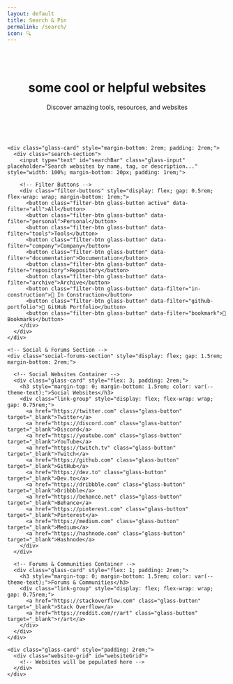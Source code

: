 ```yaml
---
layout: default
title: Search & Pin
permalink: /search/
icon: 🔍
---
```


<style>
.filter-btn {
  padding: 0.5rem 1rem;
  border: 1px solid var(--glass-border-light);
  background: var(--glass-bg-medium);
  color: var(--theme-text);
  border-radius: 8px;
  cursor: pointer;
  transition: all 0.2s ease;
  font-size: 0.9rem;
}

.filter-btn:hover {
  background: var(--glass-bg-heavy);
  transform: translateY(-1px);
}

.filter-btn.active {
  background: var(--theme-accent);
  color: white;
  border-color: var(--theme-accent);
}

.filter-btn.active:hover {
  background: var(--theme-accent-dark);
}

.website-card {
  background: var(--glass-bg-light);
  border: 1px solid var(--glass-border-light);
  border-radius: 12px;
  padding: 1.5rem;
  position: relative;
  /* Removed animations from base card */
}
.website-card h4 a {
  color: var(--theme-accent);
  text-decoration: none;
  font-size: 1.2rem;
}
.website-card p {
  color: var(--text-secondary);
  font-size: 0.95rem;
  margin: 0.5rem 0 1rem;
}
.website-card .tags {
  display: flex;
  flex-wrap: wrap;
  gap: 0.5rem;
  margin-bottom: 1rem;
}
.website-card .tags span {
  background: var(--glass-bg-medium);
  padding: 0.3rem 0.7rem;
  border-radius: 6px;
  font-size: 0.8rem;
  margin: 0.2rem;
}

.bookmark-btn.bookmarked {
  background: var(--theme-accent);
  color: white;
}

.desktop-btn.on-desktop {
  background: var(--theme-success);
  color: white;
}

.desktop-btn.on-desktop:hover {
  background: var(--theme-success-dark);
}

/* Star button styles */
.star-button {
  position: absolute;
  top: 10px;
  right: 10px;
  width: 32px;
  height: 32px;
  border: none;
  border-radius: 50%;
  background: var(--glass-bg-medium);
  color: var(--theme-text-secondary);
  cursor: pointer;
  display: flex;
  align-items: center;
  justify-content: center;
  font-size: 1.2rem;
  transition: all 0.3s ease;
  z-index: 10;
  backdrop-filter: var(--glass-blur-medium);
  border: 1px solid var(--glass-border-light);
}

.star-button:hover {
  background: var(--glass-bg-heavy);
  color: var(--theme-accent);
  transform: scale(1.1);
}

.star-button.bookmarked {
  color: #ffd700;
  background: var(--glass-bg-heavy);
}

.star-button.bookmarked:hover {
  color: #ffed4e;
  transform: scale(1.1);
}

.star-button.disabled {
  opacity: 0.5;
  cursor: not-allowed;
  pointer-events: none;
}

.star-button.disabled:hover {
  transform: none;
  background: var(--glass-bg-medium);
  color: var(--theme-text-secondary);
}

/* Responsive adjustments for search layout */
@media (max-width: 768px) {
  .social-forums-section {
    flex-direction: column;
  }
  
  .social-forums-section .glass-card {
    flex: none;
    width: 100%;
  }
  
  .filter-buttons {
    justify-content: center;
  }
  
  .filter-buttons .glass-button {
    flex: 1;
    min-width: 120px;
    text-align: center;
  }
}
</style>

<div class="main-content">
  <div class="glass-container">
    <div class="glass-card" style="margin-bottom: 2rem; padding: 2rem;">
      <header class="page-header" style="margin-bottom: 0; text-align: center;">
          <h1>some cool or helpful websites</h1>
          <p>Discover amazing tools, resources, and websites</p>
        </header>
    </div>
    
    <div class="glass-card" style="margin-bottom: 2rem; padding: 2rem;">
      <div class="search-section">
        <input type="text" id="searchBar" class="glass-input" placeholder="Search websites by name, tag, or description..." style="width: 100%; margin-bottom: 20px; padding: 1rem;">
        
        <!-- Filter Buttons -->
        <div class="filter-buttons" style="display: flex; gap: 0.5rem; flex-wrap: wrap; margin-bottom: 1rem;">
          <button class="filter-btn glass-button active" data-filter="all">All</button>
          <button class="filter-btn glass-button" data-filter="personal">Personal</button>
          <button class="filter-btn glass-button" data-filter="tools">Tools</button>
          <button class="filter-btn glass-button" data-filter="company">Company</button>
          <button class="filter-btn glass-button" data-filter="documentation">Documentation</button>
          <button class="filter-btn glass-button" data-filter="repository">Repository</button>
          <button class="filter-btn glass-button" data-filter="archive">Archive</button>
          <button class="filter-btn glass-button" data-filter="in-construction">🚧 In Construction</button>
          <button class="filter-btn glass-button" data-filter="github-portfolio">📁 GitHub Portfolio</button>
          <button class="filter-btn glass-button" data-filter="bookmark">🔖 Bookmarks</button>
        </div>
      </div>
    </div>

    <!-- Social & Forums Section -->
    <div class="social-forums-section" style="display: flex; gap: 1.5rem; margin-bottom: 2rem;">
      
      <!-- Social Websites Container -->
      <div class="glass-card" style="flex: 3; padding: 2rem;">
        <h3 style="margin-top: 0; margin-bottom: 1.5rem; color: var(--theme-text);">Social Websites</h3>
        <div class="link-group" style="display: flex; flex-wrap: wrap; gap: 0.75rem;">
          <a href="https://twitter.com" class="glass-button" target="_blank">Twitter</a>
          <a href="https://discord.com" class="glass-button" target="_blank">Discord</a>
          <a href="https://youtube.com" class="glass-button" target="_blank">YouTube</a>
          <a href="https://twitch.tv" class="glass-button" target="_blank">Twitch</a>
          <a href="https://github.com" class="glass-button" target="_blank">GitHub</a>
          <a href="https://dev.to" class="glass-button" target="_blank">Dev.to</a>
          <a href="https://dribbble.com" class="glass-button" target="_blank">Dribbble</a>
          <a href="https://behance.net" class="glass-button" target="_blank">Behance</a>
          <a href="https://pinterest.com" class="glass-button" target="_blank">Pinterest</a>
          <a href="https://medium.com" class="glass-button" target="_blank">Medium</a>
          <a href="https://hashnode.com" class="glass-button" target="_blank">Hashnode</a>
        </div>
      </div>
      
      <!-- Forums & Communities Container -->
      <div class="glass-card" style="flex: 1; padding: 2rem;">
        <h3 style="margin-top: 0; margin-bottom: 1.5rem; color: var(--theme-text);">Forums & Communities</h3>
        <div class="link-group" style="display: flex; flex-wrap: wrap; gap: 0.75rem;">
          <a href="https://stackoverflow.com" class="glass-button" target="_blank">Stack Overflow</a>
          <a href="https://reddit.com/r/art" class="glass-button" target="_blank">r/art</a>
        </div>
      </div>
    </div>

    <div class="glass-card" style="padding: 2rem;">
      <div class="website-grid" id="websiteGrid">
        <!-- Websites will be populated here -->
      </div>
    </div>
  </div>
</div>

<script>
document.addEventListener('DOMContentLoaded', () => {

  const sites = [
    {
        title: "Example Site",
        description: "A dummy example site for testing the tpot tag functionality",
        url: "https://examplelink.com",
        tags: ["tpot", "example", "dummy"],
    },
    {
        title: "GitHub",
        description: "The world's leading software development platform",
        url: "https://github.com",
        tags: ["tools", "company", "documentation", "code-storage", "version-control", "collaboration", "project-management", "open-source", "deployment", "ci-cd", "code-review"],
    },
    {
        title: "Stack Overflow",
        description: "Where developers learn, share, & build careers",
        url: "https://stackoverflow.com",
        tags: ["tools", "company", "documentation", "q&a", "problem-solving", "learning", "community", "debugging", "troubleshooting", "code-examples"],
    },
    {
        title: "CSS-Tricks",
        description: "Tips, tricks, and techniques for CSS",
        url: "https://css-tricks.com",
        tags: ["personal", "tpot", "tools", "documentation", "css-learning", "tutorials", "examples", "reference", "frontend", "styling", "layout", "responsive-design"],
    },
    {
        title: "Smashing Magazine",
        description: "For professional web designers and developers",
        url: "https://www.smashingmagazine.com",
        tags: ["company", "tools", "documentation", "web-design", "tutorials", "articles", "resources", "ux-ui", "accessibility", "performance", "best-practices"],
    },
    {
        title: "A List Apart",
        description: "For people who make websites",
        url: "https://alistapart.com",
        tags: ["company", "tools", "documentation", "web-standards", "best-practices", "articles", "learning", "accessibility", "semantic-html", "css", "javascript"],
    },
    {
        title: "Codrops",
        description: "Creative front-end resources and inspiration",
        url: "https://tympanus.net/codrops",
        tags: ["personal", "tpot", "tools", "documentation", "inspiration", "experiments", "tutorials", "creative-coding", "animations", "interactions", "css-effects", "javascript-effects"],
    },
    {
        title: "Figma",
        description: "The collaborative interface design tool",
        url: "https://www.figma.com",
        tags: ["company", "tools", "design", "prototyping", "collaboration", "ui-ux", "wireframing", "design-systems", "components", "plugins"],
    },
    {
        title: "Notion",
        description: "All-in-one workspace for notes, docs, and collaboration",
        url: "https://www.notion.so",
        tags: ["company", "tools", "note-taking", "project-management", "collaboration", "organization", "documentation", "databases", "templates", "knowledge-base"],
    },
    {
        title: "Linear",
        description: "Issue tracking tool for high-performance teams",
        url: "https://linear.app",
        tags: ["company", "tools", "project-management", "issue-tracking", "team-collaboration", "roadmaps", "sprints", "kanban", "agile"],
    },
    {
        title: "W3Schools",
        description: "Web development learning platform with tutorials and references",
        url: "https://www.w3schools.com",
        tags: ["tools", "company", "documentation", "learning", "tutorials", "reference", "examples", "html", "css", "javascript", "sql", "python", "php"],
    },
    {
        title: "freeCodeCamp",
        description: "Learn to code for free with interactive tutorials",
        url: "https://www.freecodecamp.org",
        tags: ["tools", "company", "documentation", "learning", "interactive-tutorials", "certification", "projects", "html-css", "javascript", "react", "nodejs", "databases"],
    },
    {
        title: "MDN Web Docs",
        description: "The Mozilla Developer Network - comprehensive web documentation",
        url: "https://developer.mozilla.org",
        tags: ["tools", "company", "documentation", "reference", "tutorials", "web-standards", "html", "css", "javascript", "apis", "web-apis"],
    },
    {
        title: "React Documentation",
        description: "Official React documentation and tutorials",
        url: "https://react.dev",
        tags: ["tools", "company", "documentation", "tutorials", "examples", "reference", "react", "hooks", "components", "state-management"],
    },
    {
        title: "Vue.js",
        description: "Progressive JavaScript framework",
        url: "https://vuejs.org",
        tags: ["tools", "company", "documentation", "framework", "documentation", "tutorials", "examples", "vue", "components", "composition-api", "ecosystem"],
    },
    {
        title: "TypeScript",
        description: "Typed JavaScript for better development",
        url: "https://www.typescriptlang.org",
        tags: ["tools", "company", "documentation", "programming-language", "type-safety", "documentation", "compiler", "javascript", "static-analysis", "ide-support", "refactoring"],
    },
    {
        title: "Vercel",
        description: "Frontend deployment platform",
        url: "https://vercel.com",
        tags: ["tools", "company", "deployment", "hosting", "serverless", "ci-cd", "edge-functions", "domains", "analytics", "preview-deployments"],
    },
    {
        title: "Netlify",
        description: "Web hosting and deployment platform",
        url: "https://netlify.com",
        tags: ["tools", "company", "deployment", "hosting", "forms", "cms", "functions", "redirects", "headers", "build-tools"],
    },
    {
        title: "Firebase",
        description: "Backend-as-a-Service by Google",
        url: "https://firebase.google.com",
        tags: ["tools", "company", "backend-as-a-service", "authentication", "database", "hosting", "cloud-functions", "analytics", "messaging", "storage"],
    },
    {
        title: "MongoDB",
        description: "Document database for modern applications",
        url: "https://www.mongodb.com",
        tags: ["tools", "company", "documentation", "database", "nosql", "data-storage", "scalability", "aggregation", "indexing", "replication", "sharding"],
    },
    {
        title: "Node.js",
        description: "JavaScript runtime for server-side development",
        url: "https://nodejs.org",
        tags: ["tools", "company", "documentation", "runtime", "server-side", "npm", "javascript", "event-driven", "non-blocking", "package-management", "ecosystem"],
    },
    {
        title: "Express.js",
        description: "Web framework for Node.js",
        url: "https://expressjs.com",
        tags: ["tools", "company", "documentation", "web-framework", "api", "middleware", "routing", "nodejs", "http-server", "static-files", "templating"],
    },
    {
        title: "Next.js",
        description: "React framework for production",
        url: "https://nextjs.org",
        tags: ["tools", "company", "documentation", "react-framework", "ssr", "ssg", "routing", "api-routes", "image-optimization", "performance", "deployment"],
    },
    {
        title: "Tailwind CSS",
        description: "Utility-first CSS framework",
        url: "https://tailwindcss.com",
        tags: ["tools", "company", "documentation", "css-framework", "utility-classes", "responsive-design", "customization", "components", "dark-mode", "purge-css", "jit-compiler"],
    },
    {
        title: "Git",
        description: "Version control system",
        url: "https://git-scm.com",
        tags: ["tools", "company", "documentation", "version-control", "collaboration", "branching", "history", "merging", "stashing", "rebase", "hooks"],
    },
    {
        title: "Postman",
        description: "API development platform",
        url: "https://www.postman.com",
        tags: ["tools", "company", "api", "testing", "development", "documentation", "collections", "environments", "automation", "collaboration"],
    },
    {
        title: "Can I Use",
        description: "Browser compatibility tables",
        url: "https://caniuse.com",
        tags: ["tools", "personal", "tpot", "browser-support", "compatibility", "reference", "web-standards", "css", "javascript", "html", "apis"],
    },
    {
        title: "Web.dev",
        description: "Modern web development guide by Google",
        url: "https://web.dev",
        tags: ["tools", "company", "documentation", "web-development", "performance", "pwa", "accessibility", "seo", "best-practices", "tutorials", "analysis"],
    },
    {
        title: "Angular",
        description: "Full-featured framework for building applications",
        url: "https://angular.io",
        tags: ["tools", "company", "documentation", "framework", "documentation", "tutorials", "cli-tools", "typescript", "dependency-injection", "routing", "forms"],
    },
    {
        title: "Flutter",
        description: "Cross-platform UI toolkit",
        url: "https://flutter.dev",
        tags: ["tools", "company", "documentation", "mobile-development", "cross-platform", "ui-framework", "hot-reload", "dart", "widgets", "state-management", "packages"],
    },
    {
        title: "Socket.io",
        description: "Real-time communication library",
        url: "https://socket.io",
        tags: ["tools", "company", "documentation", "real-time", "websockets", "communication", "api", "chat", "gaming", "collaboration", "live-updates"],
    },
    {
        title: "PostgreSQL",
        description: "Advanced open-source database",
        url: "https://www.postgresql.org",
        tags: ["tools", "company", "documentation", "database", "sql", "data-storage", "scalability", "acid-compliance", "json-support", "full-text-search", "extensions"],
    },
    {
        title: "Tauri",
        description: "Desktop app framework",
        url: "https://tauri.app",
        tags: ["tools", "company", "documentation", "desktop-apps", "cross-platform", "performance", "security", "rust", "webview", "native-apis", "bundling"],
    },
    {
        title: "Electron",
        description: "Cross-platform desktop apps with web technologies",
        url: "https://www.electronjs.org",
        tags: ["tools", "company", "documentation", "desktop-apps", "cross-platform", "web-technologies", "packaging", "distribution", "auto-updater", "native-modules", "chromium"],
    },
    {
        title: "Docker",
        description: "Containerization platform",
        url: "https://www.docker.com",
        tags: ["tools", "company", "documentation", "containerization", "deployment", "devops", "microservices", "orchestration", "images", "volumes", "networking"],
    },
    {
        title: "AWS",
        description: "Cloud computing platform",
        url: "https://aws.amazon.com",
        tags: ["tools", "company", "documentation", "cloud-computing", "hosting", "storage", "ai-ml", "serverless", "containers", "databases", "security"],
    },
    {
        title: "Google Cloud",
        description: "Cloud computing services",
        url: "https://cloud.google.com",
        tags: ["tools", "company", "documentation", "cloud-computing", "hosting", "storage", "ai-ml", "kubernetes", "bigquery", "firestore", "functions"],
    },
    {
        title: "Unity",
        description: "Game development platform",
        url: "https://unity.com",
        tags: ["tools", "company", "documentation", "game-development", "3d", "2d", "cross-platform", "physics", "animation", "audio", "asset-store"],
    },
    {
        title: "Unreal Engine",
        description: "3D creation tool for games and visualization",
        url: "https://www.unrealengine.com",
        tags: ["tools", "company", "documentation", "game-development", "3d", "visualization", "vr-ar", "blueprints", "materials", "lighting", "cinematics"],
    },
    {
        title: "CodePen",
        description: "Frontend code playground",
        url: "https://codepen.io",
        tags: ["tools", "personal", "tpot", "code-editor", "frontend", "css", "javascript", "html", "inspiration", "showcase", "learning"],
    },
    {
        title: "Glitch",
        description: "Friendly coding community and platform",
        url: "https://glitch.com",
        tags: ["tools", "company", "code-editor", "deployment", "collaboration", "learning", "web-development", "javascript", "nodejs", "community"],
    },
    {
        title: "Replit",
        description: "Collaborative browser IDE",
        url: "https://replit.com",
        tags: ["tools", "company", "code-editor", "deployment", "collaboration", "learning", "web-development", "python", "javascript", "education"],
    },
    {
        title: "Stripe",
        description: "Payment processing platform",
        url: "https://stripe.com",
        tags: ["tools", "company", "documentation", "payments", "e-commerce", "api", "security", "subscriptions", "invoicing", "taxes", "fraud-prevention"],
    },
    {
        title: "Expo",
        description: "React Native platform",
        url: "https://expo.dev",
        tags: ["tools", "company", "documentation", "mobile-development", "react-native", "deployment", "testing", "sdk", "cli", "ejected", "managed-workflow"],
    },
    {
        title: "Cursor",
        description: "AI-powered code editor",
        url: "https://cursor.sh",
        tags: ["tools", "company", "code-editor", "ai-assistance", "debugging", "learning", "chat", "code-generation", "refactoring", "explanation"],
    },
    {
        title: "Wisk",
        description: "Modern Notion alternative",
        url: "https://wisk.cc",
        tags: ["tools", "personal", "tpot", "note-taking", "project-management", "collaboration", "organization", "documentation", "databases", "templates", "knowledge-base"],
    },
    {
        title: "cameronsworld",
        description: "Web aesthetic archive and inspiration",
        url: "https://cameronsworld.net",
        tags: ["personal", "tpot", "tools", "inspiration", "web-aesthetics", "archive", "retro-web", "design-inspiration", "creative-coding"],
    },
    {
        title: "everything2",
        description: "Collaborative writing and knowledge base",
        url: "https://everything2.com",
        tags: ["personal", "tpot", "tools", "collaborative-writing", "knowledge-base", "community", "articles", "learning", "reference"],
    },
    {
        title: "codespaced.com",
        description: "Development platform and tools",
        url: "https://codespaced.com",
        tags: ["tools", "company", "development-platform", "tools", "coding", "productivity"],
    },
    {
        title: "strwb.com",
        description: "Personal website and portfolio",
        url: "https://strwb.com",
        tags: ["personal", "tpot", "tools", "portfolio", "personal-site", "inspiration", "web-design"],
    },
    {
        title: "cyb3r17.space",
        description: "Personal portfolio with ML focus",
        url: "https://cyb3r17.space",
        tags: ["personal", "tpot", "tools", "portfolio", "machine-learning", "personal-site", "ai", "research"],
    },
    {
        title: "Wayback Machine",
        description: "Internet archive and historical web snapshots",
        url: "https://web.archive.org",
        tags: ["tools", "company", "archive", "historical-data", "web-history", "research", "reference"],
    },
    {
        title: "Archive.today",
        description: "Web archiving service",
        url: "https://archive.today",
        tags: ["tools", "personal", "tpot", "archive", "web-snapshots", "research", "reference", "historical-data"],
    },
    {
        title: "GitLab",
        description: "DevOps platform and Git repository manager",
        url: "https://gitlab.com",
        tags: ["tools", "company", "repository", "version-control", "ci-cd", "devops", "collaboration", "project-management", "deployment"],
    },
    {
        title: "Bitbucket",
        description: "Git code hosting and collaboration platform",
        url: "https://bitbucket.org",
        tags: ["tools", "company", "repository", "version-control", "collaboration", "project-management", "code-review", "deployment"],
    },
    {
        title: "Hacker News",
        description: "Social news website focusing on computer science and entrepreneurship",
        url: "https://news.ycombinator.com",
        tags: ["tools", "personal", "tpot", "news", "community", "programming", "technology", "discussion", "startups"],
    },
    {
        title: "Convert Tool",
        description: "CLI tool for image conversion and markdown to PDF by @SuleDevSec",
        url: "https://github.com/Sule57/convert",
        tags: ["tools", "repository", "cli-tool", "image-conversion", "markdown", "pdf", "utilities"],
    },
    {
        title: "My Portfolio (Coming Soon)",
        description: "Personal portfolio website currently under development",
        url: "#",
        tags: ["personal", "tpot", "portfolio", "in-construction", "coming-soon"],
    },
    {
        title: "Art Gallery Project",
        description: "Digital art showcase platform - work in progress",
        url: "#",
        tags: ["personal", "tpot", "art", "gallery", "in-construction", "creative"],
    },
    {
        title: "Dev Blog",
        description: "Technical blog about web development and design - under construction",
        url: "#",
        tags: ["personal", "tpot", "blog", "development", "in-construction", "writing"],
    },
    {
        title: "Game Development Studio",
        description: "Indie game studio website - currently being built",
        url: "#",
        tags: ["personal", "tpot", "games", "studio", "in-construction", "gaming"],
    },
    {
        title: "Learning Platform",
        description: "Educational platform for coding tutorials - in development",
        url: "#",
        tags: ["tools", "education", "learning", "in-construction", "tutorials"],
    },
    {
        title: "GitHub Portfolio Template",
        description: "A clean GitHub portfolio template for developers",
        url: "https://github.com/username/github-portfolio-template",
        tags: ["tools", "repository", "github-portfolio", "template", "portfolio", "github"],
    },
    {
        title: "Developer Portfolio Starter",
        description: "Starter template for GitHub Pages portfolio",
        url: "https://github.com/username/portfolio-starter",
        tags: ["tools", "repository", "github-portfolio", "starter", "template", "github-pages"],
    },
    {
        title: "React Portfolio Template",
        description: "Modern React-based portfolio template",
        url: "https://github.com/username/react-portfolio",
        tags: ["tools", "repository", "github-portfolio", "react", "template", "portfolio"],
    },
    {
        title: "Vue.js Portfolio",
        description: "Vue.js portfolio template with animations",
        url: "https://github.com/username/vue-portfolio",
        tags: ["tools", "repository", "github-portfolio", "vue", "template", "animations"],
    }
  ];

  const grid = document.getElementById('websiteGrid');
  const searchBar = document.getElementById('searchBar');
  const filterButtons = document.querySelectorAll('.filter-btn');
  let activeFilter = 'all';

  // Load bookmarked sites from cookies
  function loadBookmarks() {
    const bookmarks = getCookie('bookmarkedSites');
    return bookmarks ? JSON.parse(bookmarks) : [];
  }

  // Save bookmarked sites to cookies
  function saveBookmarks(bookmarks) {
    setCookie('bookmarkedSites', JSON.stringify(bookmarks), 365);
  }

  // Cookie helper functions
  function setCookie(name, value, days) {
    const expires = new Date();
    expires.setTime(expires.getTime() + (days * 24 * 60 * 60 * 1000));
    document.cookie = name + '=' + encodeURIComponent(value) + ';expires=' + expires.toUTCString() + ';path=/';
  }

  function getCookie(name) {
    const nameEQ = name + "=";
    const ca = document.cookie.split(';');
    for(let i = 0; i < ca.length; i++) {
      let c = ca[i];
      while (c.charAt(0) === ' ') c = c.substring(1, c.length);
      if (c.indexOf(nameEQ) === 0) return decodeURIComponent(c.substring(nameEQ.length, c.length));
    }
    return null;
  }

  // Add bookmark to a site
  function addBookmark(site) {
    const bookmarks = loadBookmarks();
    if (!bookmarks.find(b => b.url === site.url)) {
      bookmarks.push(site);
      saveBookmarks(bookmarks);
      return true;
    }
    return false;
  }

  // Remove bookmark from a site
  function removeBookmark(site) {
    const bookmarks = loadBookmarks();
    const filteredBookmarks = bookmarks.filter(b => b.url !== site.url);
    saveBookmarks(filteredBookmarks);
    
    // Also remove from desktop if it exists there
    if (window.desktopManager) {
      window.desktopManager.removeBookmarkFromDesktop(site.url);
    }
    
    return filteredBookmarks.length !== bookmarks.length;
  }

  // Add bookmark to desktop
  function addToDesktop(site) {
    if (window.desktopManager) {
      window.desktopManager.addBookmarkToDesktop(site);
      return true;
    } else {
      console.warn('Desktop manager not available');
      return false;
    }
  }

  // Remove bookmark from desktop
  function removeFromDesktop(site) {
    if (window.desktopManager) {
      window.desktopManager.removeBookmarkFromDesktop(site.url);
      return true;
    } else {
      console.warn('Desktop manager not available');
      return false;
    }
  }

  // Check if a site is bookmarked
  function isBookmarked(site) {
    const bookmarks = loadBookmarks();
    return bookmarks.some(b => b.url === site.url);
  }

  // Check if a site is on desktop
  function isOnDesktop(site) {
    if (window.desktopManager) {
      const iconId = `bookmark-${site.url.replace(/[^a-zA-Z0-9]/g, '')}`;
      return document.getElementById(iconId) !== null;
    }
    return false;
  }

  // Check if cookies are accepted
  function cookiesAccepted() {
    const consent = getCookie('cookie_consent');
    return consent === 'accepted';
  }

  // Show cookie consent message
  function showCookieMessage() {
    const message = document.createElement('div');
    message.className = 'glass-card';
    message.style.cssText = `
      position: fixed;
      top: 20px;
      right: 20px;
      z-index: 10000;
      padding: 1rem;
      background: var(--glass-bg-heavy);
      border: 1px solid var(--glass-border-medium);
      border-radius: 8px;
      box-shadow: var(--glass-shadow-heavy);
      max-width: 300px;
      animation: slideIn 0.3s ease;
    `;
    message.innerHTML = `
      <p style="margin: 0 0 0.5rem 0; color: var(--theme-text); font-weight: 600;">🍪 Cookie Required</p>
      <p style="margin: 0; color: var(--theme-text-secondary); font-size: 0.9rem;">
        Please accept cookies to use the bookmark feature.
      </p>
    `;
    
    document.body.appendChild(message);
    
    // Remove message after 3 seconds
    setTimeout(() => {
      if (message.parentNode) {
        message.style.animation = 'slideOut 0.3s ease';
        setTimeout(() => message.remove(), 300);
      }
    }, 3000);
  }

  // Add CSS animations for the message
  const style = document.createElement('style');
  style.textContent = `
    @keyframes slideIn {
      from { transform: translateX(100%); opacity: 0; }
      to { transform: translateX(0); opacity: 1; }
    }
    @keyframes slideOut {
      from { transform: translateX(0); opacity: 1; }
      to { transform: translateX(100%); opacity: 0; }
    }
  `;
  document.head.appendChild(style);

  function renderSites(filter = 'all', searchTerm = '') {
    grid.innerHTML = '';
    searchTerm = searchTerm.toLowerCase();

    let filteredSites;
    
    if (filter === 'bookmark') {
      // Show only bookmarked sites
      filteredSites = loadBookmarks();
    } else {
      // Filter from all sites
      filteredSites = sites.filter(site => {
        const matchesFilter = filter === 'all' || site.tags.includes(filter);
        const matchesSearch = searchTerm === '' || 
                              site.title.toLowerCase().includes(searchTerm) || 
                              site.description.toLowerCase().includes(searchTerm) || 
                              site.tags.some(tag => tag.toLowerCase().includes(searchTerm));
        return matchesFilter && matchesSearch;
      });
      
      // Also include bookmarked sites that match the search term (if not already in results)
      if (searchTerm !== '') {
        const bookmarks = loadBookmarks();
        const matchingBookmarks = bookmarks.filter(site => {
          const matchesSearch = site.title.toLowerCase().includes(searchTerm) || 
                               site.description.toLowerCase().includes(searchTerm) || 
                               site.tags.some(tag => tag.toLowerCase().includes(searchTerm));
          const notAlreadyIncluded = !filteredSites.some(s => s.url === site.url);
          return matchesSearch && notAlreadyIncluded;
        });
        filteredSites = [...filteredSites, ...matchingBookmarks];
      }
    }

    if (filteredSites.length === 0) {
      grid.innerHTML = '<p style="text-align: center; color: var(--text-secondary);">No sites found matching your criteria.</p>';
      return;
    }
    
    // Group sites by tag (only for non-bookmark filters)
    let groups;
    if (filter === 'bookmark') {
      groups = {
        'Bookmarked Sites': filteredSites
      };
    } else {
      groups = {
          'Personal Sites': filteredSites.filter(s => s.tags.includes('personal')),
          'Tools & Resources': filteredSites.filter(s => s.tags.includes('tools') && !s.tags.includes('personal')),
          'Company & Platform': filteredSites.filter(s => s.tags.includes('company') && !s.tags.includes('tools') && !s.tags.includes('personal')),
          'Bookmarked Sites': filteredSites.filter(s => isBookmarked(s) && !s.tags.includes('personal') && !s.tags.includes('tools') && !s.tags.includes('company')),
          'Uncategorized': filteredSites.filter(s => !isBookmarked(s) && !s.tags.includes('personal') && !s.tags.includes('tools') && !s.tags.includes('company')),
      };
    }

    Object.entries(groups).forEach(([groupName, sitesInGroup]) => {
        if (sitesInGroup.length === 0) return;

        // Create a container for the group
        const groupContainer = document.createElement('div');
        groupContainer.className = 'glass-card website-group';
        groupContainer.style.cssText = 'margin-bottom: 2rem; padding: 2rem;';
        
        // Add group title
        const groupTitle = document.createElement('h3');
        groupTitle.textContent = groupName;
        groupTitle.style.cssText = 'margin-top: 0; margin-bottom: 1.5rem; color: var(--theme-text);';
        groupContainer.appendChild(groupTitle);
        
        // Create the grid for the sites in this group
        const groupGrid = document.createElement('div');
        groupGrid.style.cssText = 'display: grid; grid-template-columns: repeat(auto-fill, minmax(280px, 1fr)); gap: 1rem;';

        sitesInGroup.forEach(site => {
            const isBookmarked = isBookmarked(site);
            const isOnDesktop = isOnDesktop(site);
            const cookiesOk = cookiesAccepted();
            const card = document.createElement('div');
            card.className = 'website-card';
            card.innerHTML = `
                <button class="star-button ${isBookmarked ? 'bookmarked' : ''} ${!cookiesOk ? 'disabled' : ''}" 
                        data-site='${JSON.stringify(site)}' 
                        title="${cookiesOk ? (isBookmarked ? 'Remove from bookmarks' : 'Add to bookmarks') : 'Accept cookies to bookmark'}"
                        onclick="handleStarClick(event, '${site.url}')">
                    ${isBookmarked ? '⭐' : '☆'}
                </button>
                <h4><a href="${site.url}" target="_blank">${site.title}</a></h4>
                <p>${site.description}</p>
                <div class="tags">
                    ${site.tags.map(tag => `<span>${tag}</span>`).join('')}
                </div>
                <div style="display: flex; gap: 0.5rem; margin-top: 1rem;">
                    <button class="bookmark-btn glass-button ${isBookmarked ? 'bookmarked' : ''}" data-site='${JSON.stringify(site)}'>
                        ${isBookmarked ? '🔖 Unbookmark' : '🔖 Bookmark'}
                    </button>
                    ${isBookmarked ? `
                        <button class="desktop-btn glass-button ${isOnDesktop ? 'on-desktop' : ''}" data-site='${JSON.stringify(site)}'>
                            ${isOnDesktop ? '🖥️ Remove from Desktop' : '🖥️ Add to Desktop'}
                        </button>
                    ` : ''}
                </div>
            `;
            groupGrid.appendChild(card);
        });
        
        groupContainer.appendChild(groupGrid);
        grid.appendChild(groupContainer);
    });
  }

  // Initial render
  renderSites();

  // Event Listeners
  searchBar.addEventListener('input', () => {
    renderSites(activeFilter, searchBar.value);
  });

  filterButtons.forEach(button => {
    button.addEventListener('click', () => {
      filterButtons.forEach(btn => btn.classList.remove('active'));
      button.classList.add('active');
      activeFilter = button.dataset.filter;
      renderSites(activeFilter, searchBar.value);
    });
  });

  // Bookmark and desktop logic
  grid.addEventListener('click', function(e) {
      if (e.target.matches('.bookmark-btn')) {
          const siteData = JSON.parse(e.target.dataset.site);
          
          if (isBookmarked(siteData)) {
              // Remove bookmark
              removeBookmark(siteData);
              e.target.textContent = '🔖 Bookmark';
              e.target.classList.remove('bookmarked');
          } else {
              // Add bookmark
              addBookmark(siteData);
              e.target.textContent = '🔖 Unbookmark';
              e.target.classList.add('bookmarked');
          }
          
          // If we're currently viewing bookmarks, re-render to update the list
          if (activeFilter === 'bookmark') {
              renderSites(activeFilter, searchBar.value);
          }
      }
      
      if (e.target.matches('.desktop-btn')) {
          const siteData = JSON.parse(e.target.dataset.site);
          
          if (isOnDesktop(siteData)) {
              // Remove from desktop
              removeFromDesktop(siteData);
              e.target.textContent = '🖥️ Add to Desktop';
              e.target.classList.remove('on-desktop');
          } else {
              // Add to desktop
              addToDesktop(siteData);
              e.target.textContent = '🖥️ Remove from Desktop';
              e.target.classList.add('on-desktop');
          }
      }
  });

  // Handle star button clicks
  window.handleStarClick = function(event, siteUrl) {
    event.preventDefault();
    event.stopPropagation();
    
    if (!cookiesAccepted()) {
      showCookieMessage();
      return;
    }
    
    const siteData = JSON.parse(event.target.dataset.site);
    
    if (isBookmarked(siteData)) {
      // Remove bookmark
      removeBookmark(siteData);
      event.target.innerHTML = '☆';
      event.target.classList.remove('bookmarked');
      event.target.title = 'Add to bookmarks';
    } else {
      // Add bookmark
      addBookmark(siteData);
      event.target.innerHTML = '⭐';
      event.target.classList.add('bookmarked');
      event.target.title = 'Remove from bookmarks';
    }
    
    // If we're currently viewing bookmarks, re-render to update the list
    if (activeFilter === 'bookmark') {
      renderSites(activeFilter, searchBar.value);
    }
  };

});
</script>

</div>
